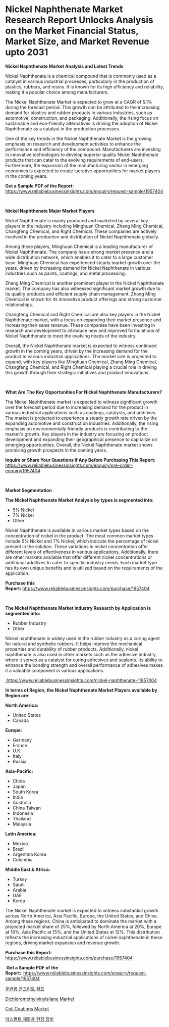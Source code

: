 <p><h1>Nickel Naphthenate Market Research Report Unlocks Analysis on the Market Financial Status, Market Size, and Market Revenue upto 2031</h1></p><p><strong>Nickel Naphthenate Market Analysis and Latest Trends</strong></p>
<p><p>Nickel Naphthenate is a chemical compound that is commonly used as a catalyst in various industrial processes, particularly in the production of plastics, rubbers, and resins. It is known for its high efficiency and reliability, making it a popular choice among manufacturers.</p><p>The Nickel Naphthenate Market is expected to grow at a CAGR of 5.1% during the forecast period. This growth can be attributed to the increasing demand for plastics and rubber products in various industries, such as automotive, construction, and packaging. Additionally, the rising focus on sustainable and eco-friendly alternatives is driving the adoption of Nickel Naphthenate as a catalyst in the production processes.</p><p>One of the key trends in the Nickel Naphthenate Market is the growing emphasis on research and development activities to enhance the performance and efficiency of the compound. Manufacturers are investing in innovative technologies to develop superior quality Nickel Naphthenate products that can cater to the evolving requirements of end-users. Furthermore, the expansion of the manufacturing sector in emerging economies is expected to create lucrative opportunities for market players in the coming years.</p></p>
<p><strong>Get a Sample PDF of the Report:&nbsp;</strong> <a href="https://www.reliablebusinessinsights.com/enquiry/request-sample/1957404">https://www.reliablebusinessinsights.com/enquiry/request-sample/1957404</a></p>
<p>&nbsp;</p>
<p><strong>Nickel Naphthenate Major Market Players</strong></p>
<p><p>Nickel Naphthenate is mainly produced and marketed by several key players in the industry including Minghuan Chemical, Zhang Ming Chemical, Changfeng Chemical, and Right Chemical. These companies are actively involved in the production and distribution of Nickel Naphthenate globally.</p><p>Among these players, Minghuan Chemical is a leading manufacturer of Nickel Naphthenate. The company has a strong market presence and a wide distribution network, which enables it to cater to a large customer base. Minghuan Chemical has experienced steady market growth over the years, driven by increasing demand for Nickel Naphthenate in various industries such as paints, coatings, and metal processing.</p><p>Zhang Ming Chemical is another prominent player in the Nickel Naphthenate market. The company has also witnessed significant market growth due to its quality products and efficient supply chain management. Zhang Ming Chemical is known for its innovative product offerings and strong customer relationships.</p><p>Changfeng Chemical and Right Chemical are also key players in the Nickel Naphthenate market, with a focus on expanding their market presence and increasing their sales revenue. These companies have been investing in research and development to introduce new and improved formulations of Nickel Naphthenate to meet the evolving needs of the industry.</p><p>Overall, the Nickel Naphthenate market is expected to witness continued growth in the coming years, driven by the increasing demand for the product in various industrial applications. The market size is projected to expand, with key players like Minghuan Chemical, Zhang Ming Chemical, Changfeng Chemical, and Right Chemical playing a crucial role in driving this growth through their strategic initiatives and product innovations.</p></p>
<p>&nbsp;</p>
<p><strong>What Are The Key Opportunities For Nickel Naphthenate Manufacturers?</strong></p>
<p><p>The Nickel Naphthenate market is expected to witness significant growth over the forecast period due to increasing demand for the product in various industrial applications such as coatings, catalysts, and additives. The market is projected to experience a steady growth rate driven by the expanding automotive and construction industries. Additionally, the rising emphasis on environmentally friendly products is contributing to the market's growth. Key players in the industry are focusing on product development and expanding their geographical presence to capitalize on emerging opportunities. Overall, the Nickel Naphthenate market shows promising growth prospects in the coming years.</p></p>
<p><strong>Inquire or Share Your Questions If Any Before Purchasing This Report:</strong> <a href="https://www.reliablebusinessinsights.com/enquiry/pre-order-enquiry/1957404">https://www.reliablebusinessinsights.com/enquiry/pre-order-enquiry/1957404</a></p>
<p>&nbsp;</p>
<p><strong>Market Segmentation</strong></p>
<p><strong>The Nickel Naphthenate Market Analysis by types is segmented into:</strong></p>
<p><ul><li>5% Nickel</li><li>7% Nickel</li><li>Other</li></ul></p>
<p><p>Nickel Naphthenate is available in various market types based on the concentration of nickel in the product. The most common market types include 5% Nickel and 7% Nickel, which indicate the percentage of nickel present in the solution. These variations in nickel concentration offer different levels of effectiveness in various applications. Additionally, there are other markets available that offer different nickel concentrations or additional additives to cater to specific industry needs. Each market type has its own unique benefits and is utilized based on the requirements of the application.</p></p>
<p><strong>Purchase this Report:&nbsp;</strong><a href="https://www.reliablebusinessinsights.com/purchase/1957404">https://www.reliablebusinessinsights.com/purchase/1957404</a></p>
<p>&nbsp;</p>
<p><strong>The Nickel Naphthenate Market Industry Research by Application is segmented into:</strong></p>
<p><ul><li>Rubber Industry</li><li>Other</li></ul></p>
<p><p>Nickel naphthenate is widely used in the rubber industry as a curing agent for natural and synthetic rubbers. It helps improve the mechanical properties and durability of rubber products. Additionally, nickel naphthenate is also used in other markets such as the adhesive industry, where it serves as a catalyst for curing adhesives and sealants. Its ability to enhance the bonding strength and overall performance of adhesives makes it a valuable component in various applications.</p></p>
<p><a href="https://www.reliablebusinessinsights.com/nickel-naphthenate-r1957404">&nbsp;https://www.reliablebusinessinsights.com/nickel-naphthenate-r1957404</a></p>
<p><strong>In terms of Region, the Nickel Naphthenate Market Players available by Region are:</strong></p>
<p>
    <p> <strong> North America: </strong>
        <ul>
            <li>United States</li>
            <li>Canada</li>
        </ul>
        </p> 
    <p> <strong> Europe: </strong>
        <ul>
            <li>Germany</li>
            <li>France</li>
            <li>U.K.</li>
            <li>Italy</li>
            <li>Russia</li>
        </ul>
        </p> 
    <p> <strong> Asia-Pacific: </strong>
        <ul>
            <li>China</li>
            <li>Japan</li>
            <li>South Korea</li>
            <li>India</li>
            <li>Australia</li>
            <li>China Taiwan</li>
            <li>Indonesia</li>
            <li>Thailand</li>
            <li>Malaysia</li>
        </ul>
        </p> 
    <p> <strong> Latin America: </strong>
        <ul>
            <li>Mexico</li>
            <li>Brazil</li>
            <li>Argentina Korea</li>
            <li>Colombia</li>
        </ul>
        </p> 
    <p> <strong> Middle East & Africa: </strong>
        <ul>
            <li>Turkey</li>
            <li>Saudi</li>
            <li>Arabia</li>
            <li>UAE</li>
            <li>Korea</li>
        </ul>
    </p>
    </p>
<p><p>The Nickel Naphthenate market is expected to witness substantial growth across North America, Asia Pacific, Europe, the United States, and China. Among these regions, China is anticipated to dominate the market with a projected market share of 25%, followed by North America at 20%, Europe at 18%, Asia Pacific at 15%, and the United States at 12%. This distribution reflects the increasing industrial applications of nickel naphthenate in these regions, driving market expansion and revenue growth.</p></p>
<p><strong>Purchase this Report: </strong><a href="https://www.reliablebusinessinsights.com/purchase/1957404">https://www.reliablebusinessinsights.com/purchase/1957404</a></p>
<p>&nbsp;<strong>Get a Sample PDF of the Report:&nbsp;&nbsp;</strong><a href="https://www.reliablebusinessinsights.com/enquiry/request-sample/1957404">https://www.reliablebusinessinsights.com/enquiry/request-sample/1957404</a></p>
<p><strong></strong></p>
<p><p><a href="https://github.com/nigaleamar09/Market-Research-Report-List-1/blob/main/7935552118517.md">운반용 콘크리트 펌프</a></p><p><a href="https://github.com/eeenafisainka/Market-Research-Report-List-1/blob/main/dichloromethylvinylsilane-market.md">Dichloromethylvinylsilane Market</a></p><p><a href="https://github.com/ChiragRP21/Market-Research-Report-List-5/blob/main/coil-coatings-market.md">Coil Coatings Market</a></p><p><a href="https://github.com/ahmadrevanz10/Market-Research-Report-List-1/blob/main/1315583118516.md">아스팔트 재활용 현장 장비</a></p></p>